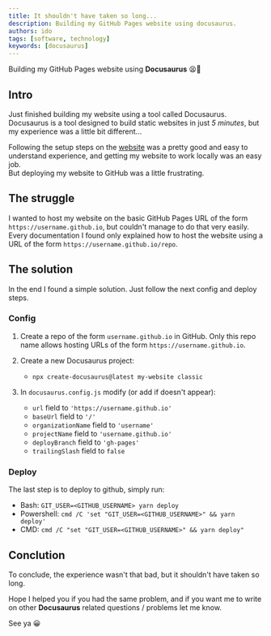 ```yaml
---
title: It shouldn't have taken so long...
description: Building my GitHub Pages website using docusaurus.
authors: ido
tags: [software, technology]
keywords: [docusaurus]
---
```


Building my GitHub Pages website using **Docusaurus** 😫🤔

<!-- truncate -->

## Intro

Just finished building my website using a tool called Docusaurus.  
Docusaurus is a tool designed to build static websites in just *5 minutes*,
but my experience was a little bit different...

Following the setup steps on the [website](https://docusaurus.io/) was a pretty good and easy to understand experience, and getting my website to work locally was an easy job.  
But deploying my website to GitHub was a little frustrating.


## The struggle

I wanted to host my website on the basic GitHub Pages URL of the form `https://username.github.io`, but couldn't manage to do that very easily. Every documentation I found only explained how to host the website using a URL of the form `https://username.github.io/repo`.


## The solution

In the end I found a simple solution. Just follow the next config and deploy steps.

### Config

1. Create a repo of the form `username.github.io` in GitHub. Only this repo name allows hosting URLs of the form  `https://username.github.io`.

1. Create a new Docusaurus project:
    - `npx create-docusaurus@latest my-website classic`

1. In `docusaurus.config.js` modify (or add if doesn't appear):
    - `url` field to `'https://username.github.io'`
    - `baseUrl` field to `'/'`
    - `organizationName` field to `'username'`
    - `projectName` field to `'username.github.io'`
    - `deployBranch` field to `'gh-pages'`
    - `trailingSlash` field to `false`

### Deploy
The last step is to deploy to github, simply run:
- Bash: `GIT_USER=<GITHUB_USERNAME> yarn deploy`
- Powershell: `cmd /C 'set "GIT_USER=<GITHUB_USERNAME>" && yarn deploy'`
- CMD: `cmd /C "set "GIT_USER=<GITHUB_USERNAME>" && yarn deploy"`


## Conclution
To conclude, the experience wasn't that bad, but it shouldn't have taken so long.

Hope I helped you if you had the same problem, and if you want me to write on other **Docusaurus** related questions / problems let me know.

See ya 😀
